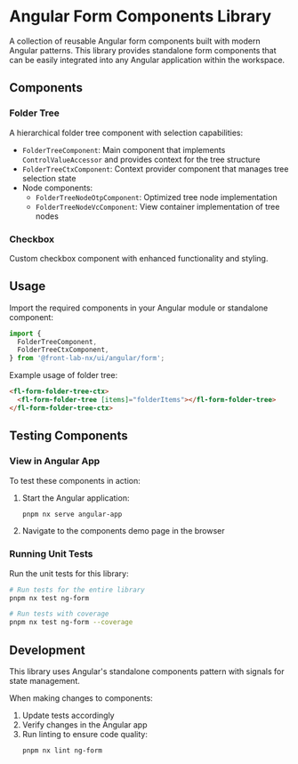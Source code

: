 # Angular Form Components Library

A collection of reusable Angular form components built with modern Angular patterns. This library provides standalone form components that can be easily integrated into any Angular application within the workspace.

## Components

### Folder Tree

A hierarchical folder tree component with selection capabilities:

- `FolderTreeComponent`: Main component that implements `ControlValueAccessor` and provides context for the tree structure
- `FolderTreeCtxComponent`: Context provider component that manages tree selection state
- Node components:
  - `FolderTreeNodeOtpComponent`: Optimized tree node implementation
  - `FolderTreeNodeVcComponent`: View container implementation of tree nodes

### Checkbox

Custom checkbox component with enhanced functionality and styling.

## Usage

Import the required components in your Angular module or standalone component:

```typescript
import {
  FolderTreeComponent,
  FolderTreeCtxComponent,
} from '@front-lab-nx/ui/angular/form';
```

Example usage of folder tree:

```html
<fl-form-folder-tree-ctx>
  <fl-form-folder-tree [items]="folderItems"></fl-form-folder-tree>
</fl-form-folder-tree-ctx>
```

## Testing Components

### View in Angular App

To test these components in action:

1. Start the Angular application:
   ```bash
   pnpm nx serve angular-app
   ```
2. Navigate to the components demo page in the browser

### Running Unit Tests

Run the unit tests for this library:

```bash
# Run tests for the entire library
pnpm nx test ng-form

# Run tests with coverage
pnpm nx test ng-form --coverage
```

## Development

This library uses Angular's standalone components pattern with signals for state management.

When making changes to components:

1. Update tests accordingly
2. Verify changes in the Angular app
3. Run linting to ensure code quality:
   ```bash
   pnpm nx lint ng-form
   ```

